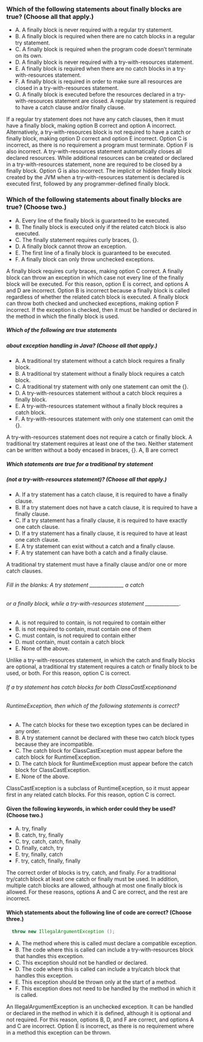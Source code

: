 ###  Which of the following statements about finally blocks are true? (Choose all that apply.)
* A. A finally block is never required with a regular try statement.
* B. A finally block is required when there are no catch blocks in a regular try statement.
* C. A finally block is required when the program code doesn’t terminate on its own.
* D. A finally block is never required with a try-with-resources statement.
* E. A finally block is required when there are no catch blocks in a try-with-resources statement.
* F. A finally block is required in order to make sure all resources are closed in a try-with-resources statement.
* G. A finally block is executed before the resources declared in a try-with-resources statement are closed.
A regular try statement is required to have a catch clause and/or finally clause.

If a regular try statement does not have any catch clauses, then it must have a finally block,
making option B correct and option A incorrect.
Alternatively, a try-with-resources block is not required to have a catch
or finally block, making option D correct and option E incorrect.
Option C is incorrect, as there is no requirement a program must terminate.
Option F is also incorrect.
A try-with-resources statement automatically closes all declared resources.
While additional resources can be created or declared in a try-with-resources statement,
none are required to be closed by a finally block.
Option G is also incorrect.
The implicit or hidden finally block created by the JVM
when a try-with-resources statement is declared is executed first,
followed by any programmer-defined finally block.

### Which of the following statements about finally blocks are true? (Choose two.)
* A. Every line of the finally block is guaranteed to be executed.
* B. The finally block is executed only if the related catch block is also executed.
* C. The finally statement requires curly braces, {}.
* D. A finally block cannot throw an exception.
* E. The first line of a finally block is guaranteed to be executed.
* F. A finally block can only throw unchecked exceptions.

A finally block requires curly braces, making option C correct.
A finally block can throw an exception in which case not every
line of the finally block will be executed.
For this reason, option E is correct, and options A and D are incorrect.
Option B is incorrect because a finally block is called regardless
of whether the related catch block is executed.
A finally block can throw both checked and unchecked exceptions,
making option F incorrect.
If the exception is checked, then it must be handled
or declared in the method in which the finally block is used.

##### Which of the following are true statements
##### about exception handling in Java? (Choose all that apply.)
* A. A traditional try statement without a catch block requires a finally block.
* B. A traditional try statement without a finally block requires a catch block.
* C. A traditional try statement with only one statement can omit the {}.
* D. A try-with-resources statement without a catch block requires a finally block.
* E. A try-with-resources statement without a finally block requires a catch block.
* F. A try-with-resources statement with only one statement can omit the {}.

A try-with-resources statement does not require a catch or finally block.
A traditional try statement requires at least one of the two.
Neither statement can be written without a body encased in braces, {}.
A, B are correct

##### Which statements are true for a traditional try statement
##### (not a try-with-resources statement)? (Choose all that apply.)
* A. If a try statement has a catch clause, it is required to have a finally clause.
* B. If a try statement does not have a catch clause, it is required to have a finally clause.
* C. If a try statement has a finally clause, it is required to have exactly one catch clause.
* D. If a try statement has a finally clause, it is required to have at least one catch clause.
* E. A try statement can exist without a catch and a finally clause.
* F. A try statement can have both a catch and a finally clause.

A traditional try statement must have a finally clause and/or one or more catch clauses.


###### Fill in the blanks: A try statement ______________ a catch
###### or a finally block, while a try-with-resources statement ______________.
*  A. is not required to contain, is not required to contain either
*  B. is not required to contain, must contain one of them
*  C. must contain, is not required to contain either
*  D. must contain, must contain a catch block
*  E. None of the above.

Unlike a try-with-resources statement, in which the catch and finally blocks are optional,
a traditional try statement requires a catch or finally block to be used, or both.
For this reason, option C is correct.

###### If a try statement has catch blocks for both ClassCastExceptionand
###### RuntimeException, then which of the following statements is correct?
*  A. The catch blocks for these two exception types can be declared in any order.
*  B. A try statement cannot be declared with these two catch block types because they are incompatible.
*  C. The catch block for ClassCastException must appear before the catch block for RuntimeException.
*  D. The catch block for RuntimeException must appear before the catch block for ClassCastException.
*  E. None of the above.

ClassCastException is a subclass of RuntimeException,
so it must appear first in any related catch blocks.
For this reason, option C is correct.

#### Given the following keywords, in which order could they be used? (Choose two.)
* A. try, finally
* B. catch, try, finally
* C. try, catch, catch, finally
* D. finally, catch, try
* E. try, finally, catch
* F. try, catch, finally, finally

The correct order of blocks is try, catch, and finally.
For a traditional try/catch block at least one catch or finally must be used.
In addition, multiple catch blocks are allowed,
although at most one finally block is allowed.
For these reasons, options A and C are correct, and the rest are incorrect.

#### Which statements about the following line of code are correct? (Choose three.)
``` java
  throw new IllegalArgumentException ();
```
* A. The method where this is called must declare a compatible exception.
* B. The code where this is called can include a try-with-resources block that handles this exception.
* C. This exception should not be handled or declared.
* D. The code where this is called can include a try/catch block that handles this exception.
* E. This exception should be thrown only at the start of a method.
* F. This exception does not need to be handled by the method in which it is called.

An IllegalArgumentException is an unchecked exception.
It can be handled or declared in the method in which it is defined,
although it is optional and not required. For this reason,
options B, D, and F are correct,
and options A and C are incorrect.
Option E is incorrect,
as there is no requirement where in a method this exception can be thrown.
